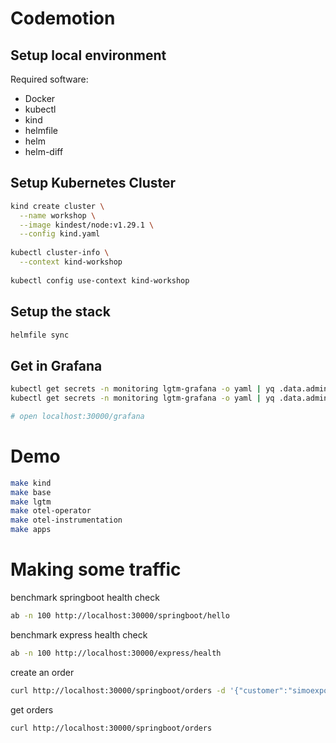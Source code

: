 # Codemotion

## Setup local environment

Required software:
- Docker
- kubectl
- kind
- helmfile
- helm
- helm-diff

## Setup Kubernetes Cluster 

```bash
kind create cluster \
  --name workshop \
  --image kindest/node:v1.29.1 \
  --config kind.yaml
  
kubectl cluster-info \
  --context kind-workshop
  
kubectl config use-context kind-workshop
```

## Setup the stack

```bash
helmfile sync
```

## Get in Grafana

```bash
kubectl get secrets -n monitoring lgtm-grafana -o yaml | yq .data.admin-user | base64 -d
kubectl get secrets -n monitoring lgtm-grafana -o yaml | yq .data.admin-password | base64 -d

# open localhost:30000/grafana
```

# Demo

```bash
make kind
make base
make lgtm
make otel-operator
make otel-instrumentation
make apps
```

# Making some traffic

benchmark springboot health check

```bash
ab -n 100 http://localhost:30000/springboot/hello
```

benchmark express health check

```bash
ab -n 100 http://localhost:30000/express/health
```

create an order

```bash
curl http://localhost:30000/springboot/orders -d '{"customer":"simoexpo", "product":"banana", "quantity": 10}' -H "Content-Type: application/json"
```

get orders

```bash
curl http://localhost:30000/springboot/orders
```



